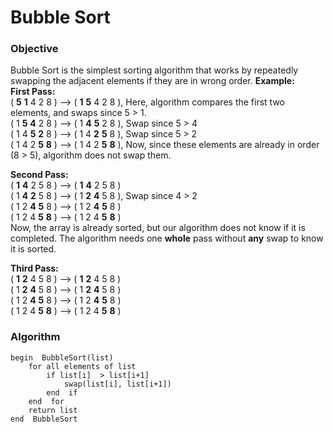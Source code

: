 # Bubble Sort
### Objective

Bubble Sort is the simplest sorting algorithm that works by repeatedly swapping the adjacent elements if they are in wrong order.
**Example:**  
**First Pass:**  
(  **5**  **1**  4 2 8 ) –> (  **1**  **5**  4 2 8 ), Here, algorithm compares the first two elements, and swaps since 5 > 1.  
( 1  **5**  **4**  2 8 ) –> ( 1  **4**  **5**  2 8 ), Swap since 5 > 4  
( 1 4  **5**  **2**  8 ) –> ( 1 4  **2**  **5**  8 ), Swap since 5 > 2  
( 1 4 2  **5**  **8**  ) –> ( 1 4 2  **5**  **8**  ), Now, since these elements are already in order (8 > 5), algorithm does not swap them.

**Second Pass:**  
(  **1**  **4**  2 5 8 ) –> (  **1**  **4**  2 5 8 )  
( 1  **4**  **2**  5 8 ) –> ( 1  **2**  **4**  5 8 ), Swap since 4 > 2  
( 1 2  **4**  **5**  8 ) –> ( 1 2  **4**  **5**  8 )  
( 1 2 4  **5**  **8**  ) –> ( 1 2 4  **5**  **8**  )  
Now, the array is already sorted, but our algorithm does not know if it is completed. The algorithm needs one  **whole**  pass without  **any**  swap to know it is sorted.

**Third Pass:**  
(  **1**  **2**  4 5 8 ) –> (  **1**  **2**  4 5 8 )  
( 1  **2**  **4**  5 8 ) –> ( 1  **2**  **4**  5 8 )  
( 1 2  **4**  **5**  8 ) –> ( 1 2  **4**  **5**  8 )  
( 1 2 4  **5**  **8**  ) –> ( 1 2 4  **5**  **8**  )
###  Algorithm

    begin  BubbleSort(list)
	    for all elements of list
		    if list[i]  > list[i+1]
			    swap(list[i], list[i+1])
			end  if
		end  for
		return list
	end  BubbleSort
